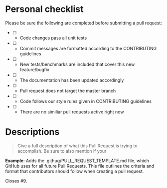 # Personal checklist
Please be sure the following are completed before submitting a pull request:
- [ ] - Code changes pass all unit tests
- [ ] - Commit messages are formatted according to the CONTRIBUTING guidelines
- [ ] - New tests/benchmarks are included that cover this new feature/bugfix
- [ ] - The documentation has been updated accordingly
- [ ] - Pull request does not target the master branch
- [ ] - Code follows our style rules given in CONTRIBUTING guidelines
- [ ] - There are no similiar pull requests active right now


# Descriptions
> Give a full description of what this Pull Request is trying to accomplish. Be sure to also mention if your 

**Example**:
Adds the .githug/PULL_REQUEST_TEMPLATE.md file, which GitHub uses for all future Pull Requests. This file outlines the criteria and format that contributors should follow when creating a pull request.

Closes #9.

